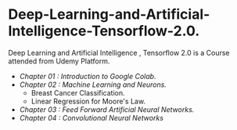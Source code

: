 # Deep-Learning-and-Artificial-Intelligence-Tensorflow-2.0.
Deep Learning and Artificial Intelligence , Tensorflow 2.0 is a Course attended from Udemy Platform.

+ *Chapter 01 : Introduction to Google Colab.*
+ *Chapter 02 : Machine Learning and Neurons.*
  + Breast Cancer Classification.
  + Linear Regression for Moore's Law.
+ *Chapter 03 : Feed Forward Artificial Neural Networks.*
+ *Chapter 04 : Convolutional Neural Networks*
